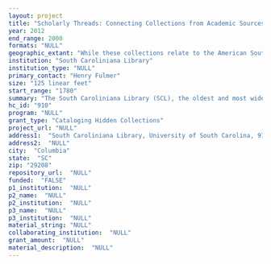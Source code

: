 ```yaml
--- 
layout: project 
title: "Scholarly Threads: Connecting Collections from Academic Sources"
year: 2012
end_range: 2000
formats: "NULL"
geographic_extant: "While these collections relate to the American South, they are international in that they represent the research interests of six academics."
institution: "South Caroliniana Library"
institution_type: "NULL"
primary_contact: "Henry Fulmer"
size: "125 linear feet"
start_range: "1780"
summary: "The South Caroliniana Library (SCL), the oldest and most widely used specialized collection at USC, houses regional manuscript and research materials. This proposal seeks support to catalog nationally relevant papers of six academic scholars from southern institutions. They contain over 125 linear feet of correspondence, research notes, and manuscript drafts. The six individuals are: historian Yates Snowden (USC), literary critic and poet Monroe K. Spears (Vanderbilt U. and The U. of the South), an authority on modern British and American poetry, Guy Davenport (U. of Kentucky), an editor, translator and writer of fiction and criticism, Andrew Billingsley (USC) a specialist on the African American family, and George Fletcher Bass (Texas A&M), a pioneering underwater archaeologist. Each is an important collection; however, they are also connected by their origins. They contain correspondence and research that document the contributions of their authors, but they also reveal the methodologies and career paths of academics who were engaged as teachers but also as noted writers and professional leaders in their fields. Because of this they fill a unique niche, yet, due to priorities within the library's strategy for cataloging, including fragile early collections, they are not accessible. They are truly “hidden collections” with much research promise as well as potential links to similar collections of scholars at other institutions."
hc_id: "910"
program: "NULL"
grant_type: "Cataloging Hidden Collections"
project_url: "NULL"
address1:  "South Caroliniana Library, University of South Carolina, 910 Sumter Street"
address2:  "NULL"
city:  "Columbia"
state:  "SC"
zip: "29208"
repository_url:  "NULL"
funded:  "FALSE"
p1_institution:  "NULL"
p2_name:  "NULL"
p2_institution:  "NULL"
p3_name:  "NULL"
p3_institution:  "NULL"
material_string: "NULL"
collaborating_institution:  "NULL"
grant_amount:  "NULL"
material_description:  "NULL"
---
```

